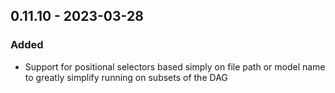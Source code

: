 ## 0.11.10 - 2023-03-28
### Added
* Support for positional selectors based simply on file path or model name to greatly simplify running on subsets of the DAG
